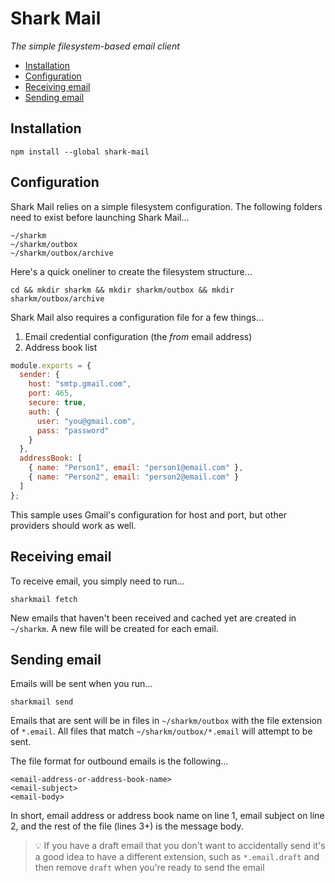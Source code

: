 # Shark Mail

*The simple filesystem-based email client*

 - [Installation](#installation)
 - [Configuration](#configuration)
 - [Receiving email](#receiving-email)
 - [Sending email](#sending-email)

## Installation

```
npm install --global shark-mail
```

## Configuration

Shark Mail relies on a simple filesystem configuration.  The following folders need to exist before launching Shark Mail...

```
~/sharkm
~/sharkm/outbox
~/sharkm/outbox/archive
```

Here's a quick oneliner to create the filesystem structure...

```
cd && mkdir sharkm && mkdir sharkm/outbox && mkdir sharkm/outbox/archive
```

Shark Mail also requires a configuration file for a few things...
 1. Email credential configuration (the *from* email address)
 2. Address book list

```javascript
module.exports = {
  sender: {
    host: "smtp.gmail.com",
    port: 465,
    secure: true,
    auth: {
      user: "you@gmail.com",
      pass: "password"
    }
  },
  addressBook: [
    { name: "Person1", email: "person1@email.com" },
    { name: "Person2", email: "person2@email.com" }
  ]
};
```

This sample uses Gmail's configuration for host and port, but other providers should work as well.

## Receiving email

To receive email, you simply need to run...

```
sharkmail fetch
```

New emails that haven't been received and cached yet are created in `~/sharkm`.  A new file will be created for each email.

## Sending email

Emails will be sent when you run...

```
sharkmail send
```

Emails that are sent will be in files in `~/sharkm/outbox` with the file extension of `*.email`.  All files that match `~/sharkm/outbox/*.email` will attempt to be sent.

The file format for outbound emails is the following...

```
<email-address-or-address-book-name>
<email-subject>
<email-body>
```

In short, email address or address book name on line 1, email subject on line 2, and the rest of the file (lines 3+) is the message body. 

> :bulb: If you have a draft email that you don't want to accidentally send it's a good idea to have a different extension, such as `*.email.draft` and then remove `draft` when you're ready to send the email
